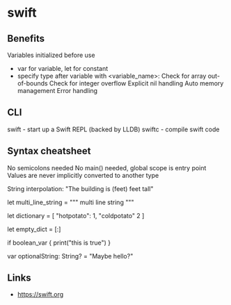 # swift
Benefits
--------
Variables initialized before use
- var for variable, let for constant
- specify type after variable with <variable_name>:<type>
Check for array out-of-bounds
Check for integer overflow
Explicit nil handling
Auto memory management
Error handling


CLI
---

swift - start up a Swift REPL (backed by LLDB)
swiftc - compile swift code

Syntax cheatsheet
-----------------

No semicolons needed
No main() needed, global scope is entry point
Values are never implicitly converted to another type

String interpolation: "The building is \(feet) feet tall"

let multi_line_string = """
multi
line
string
"""

let dictionary = [
  "hotpotato": 1,
  "coldpotato" 2
]

let empty_dict = [:]

if boolean_var {
  print("this is true")
}

var optionalString: String? = "Maybe hello?"


Links
-----
- <https://swift.org>

